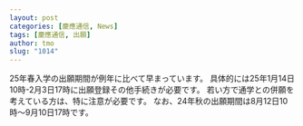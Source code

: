 ```yaml
---
layout: post
categories: [慶應通信, News]
tags: [慶應通信, 出願]
author: tmo
slug: "1014"
---
```

25年春入学の出願期間が例年に比べて早まっています。
具体的には25年1月14日10時-2月3日17時に出願登録その他手続きが必要です。
若い方で通学との併願を考えている方は、特に注意が必要です。
なお、24年秋の出願期間は8月12日10時～9月10日17時です。
